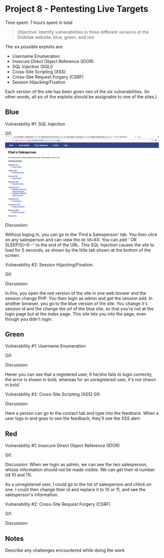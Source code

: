 # Project 8 - Pentesting Live Targets

Time spent: 7 hours spent in total

> Objective: Identify vulnerabilities in three different versions of the Globitek website: blue, green, and red.

The six possible exploits are:
* Username Enumeration
* Insecure Direct Object Reference (IDOR)
* SQL Injection (SQLi)
* Cross-Site Scripting (XSS)
* Cross-Site Request Forgery (CSRF)
* Session Hijacking/Fixation

Each version of the site has been given two of the six vulnerabilities. (In other words, all six of the exploits should be assignable to one of the sites.)

## Blue

Vulnerability #1: SQL Injection

Gif: <img src="https://github.com/mpai000/websec-week8/blob/master/blue1.gif">

Discussion:

Without loging in, you can go to the 'Find a Salesperson' tab. You then click on any salesperson and can view the id: Id=XX. You can add ' OR SLEEP(5)=0--' to the end of the URL. This SQL Injection causes the site to load for 5 seconds, as shown by the little tab shown at the bottom of the screen. 

Vulnerability #2: Session Hijacking/Fixation:

Gif:

Discussion: 

In this, you open the red version of the site in one web brower and the session change PHP. You then login as admin and get the session add. In another browser, you go to the blue version of the site. You change it's session id and the change the url of the blue site, so that you're not at the login page but at the index page. This site lets you into the page, even though you didn't login. 

## Green

Vulnerability #1: Username Enumeration

Gif:

Discussion: 

Hever you can see that a registered user, if he/she fails to login correctly, the error is shown in bold, whereas for an unregistered user, it's not shwon in bold. 

Vulnerability #2: Cross-Site Scripting (XSS)
Gif:

Discussion:

Here a person can go to the contact tab and type <script>alert('Meghna found the XSS!');</script> into the feedback. When a user logs in and goes to see the feedback, they'll see the XSS alert.


## Red

Vulnerability #1: Insecure Direct Object Reference (IDOR)

Gif:

Discussion:
When we login as admin, we can see the two salesperson, whose information should not be made visible. We can get their id number (id 10 and 11).

As a unregistered user, I could go to the list of salesperson and chlick on one. I could then change their id and replace it to 10 or 11, and see the salesperson's information. 


Vulnerability #2: Cross-Site Request Forgery (CSRF)

Gif:

Discussion:


## Notes

Describe any challenges encountered while doing the work
